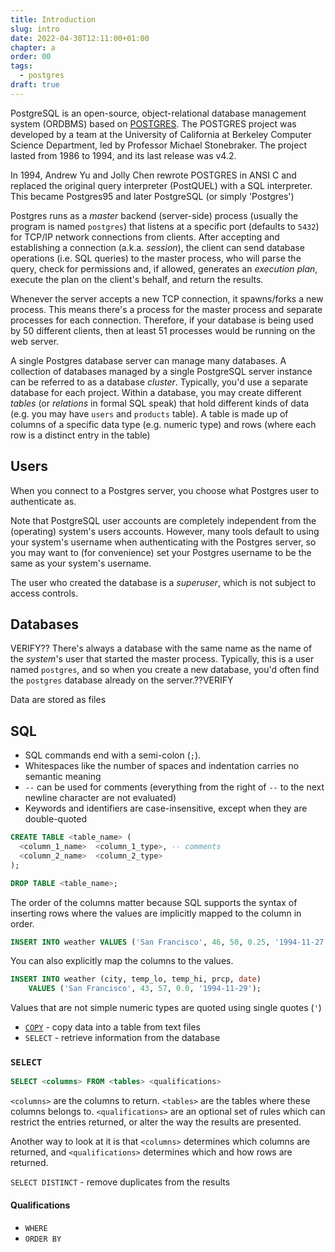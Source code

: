 ```yaml
---
title: Introduction
slug: intro
date: 2022-04-30T12:11:00+01:00
chapter: a
order: 00
tags:
  - postgres
draft: true
---
```


PostgreSQL is an open-source, object-relational database management system (ORDBMS) based on [POSTGRES](https://dsf.berkeley.edu/postgres.html). The POSTGRES project was developed by a team at the University of California at Berkeley Computer Science Department, led by Professor Michael Stonebraker. The project lasted from 1986 to 1994, and its last release was v4.2.

In 1994, Andrew Yu and Jolly Chen rewrote POSTGRES in ANSI C and replaced the original query interpreter (PostQUEL) with a SQL interpreter. This became Postgres95 and later PostgreSQL (or simply 'Postgres')

Postgres runs as a _master_ backend (server-side) process (usually the program is named `postgres`) that listens at a specific port (defaults to `5432`) for TCP/IP network connections from clients. After accepting and establishing a connection (a.k.a. _session_), the client can send database operations (i.e. SQL queries) to the master process, who will parse the query, check for permissions and, if allowed, generates an _execution plan_, execute the plan on the client's behalf, and return the results.

Whenever the server accepts a new TCP connection, it spawns/forks a new process. This means there's a process for the master process and separate processes for each connection. Therefore, if your database is being used by 50 different clients, then at least 51 processes would be running on the web server.

A single Postgres database server can manage many databases. A collection of databases managed by a single PostgreSQL server instance can be referred to as a database _cluster_. Typically, you'd use a separate database for each project. Within a database, you may create different _tables_ (or _relations_ in formal SQL speak) that hold different kinds of data (e.g. you may have `users` and `products` table). A table is made up of columns of a specific data type (e.g. numeric type) and rows (where each row is a distinct entry in the table)

## Users

When you connect to a Postgres server, you choose what Postgres user to authenticate as.

Note that PostgreSQL user accounts are completely independent from the (operating) system's users accounts. However, many tools default to using your system's username when authenticating with the Postgres server, so you may want to (for convenience) set your Postgres username to be the same as your system's username.

The user who created the database is a _superuser_, which is not subject to access controls.

## Databases

VERIFY?? There's always a database with the same name as the name of the _system_'s user that started the master process. Typically, this is a user named `postgres`, and so when you create a new database, you'd often find the `postgres` database already on the server.??VERIFY

Data are stored as files

## SQL

- SQL commands end with a semi-colon (`;`).
- Whitespaces like the number of spaces and indentation carries no semantic meaning
- `--` can be used for comments (everything from the right of `--` to the next newline character are not evaluated)
- Keywords and identifiers are case-insensitive, except when they are double-quoted

```sql
CREATE TABLE <table_name> (
  <column_1_name>  <column_1_type>, -- comments
  <column_2_name>  <column_2_type>
);
```

```sql
DROP TABLE <table_name>;
```

The order of the columns matter because SQL supports the syntax of inserting rows where the values are implicitly mapped to the column in order.

```sql
INSERT INTO weather VALUES ('San Francisco', 46, 50, 0.25, '1994-11-27');
```

You can also explicitly map the columns to the values.

```sql
INSERT INTO weather (city, temp_lo, temp_hi, prcp, date)
    VALUES ('San Francisco', 43, 57, 0.0, '1994-11-29');
```

Values that are not simple numeric types are quoted using single quotes (`'`)


- [`COPY`](https://www.postgresql.org/docs/current/sql-copy.html) - copy data into a table from text files
- `SELECT` - retrieve information from the database

### `SELECT`

```sql
SELECT <columns> FROM <tables> <qualifications>
```

`<columns>` are the columns to return. `<tables>` are the tables where these columns belongs to. `<qualifications>` are an optional set of rules which can restrict the entries returned, or alter the way the results are presented.

Another way to look at it is that `<columns>` determines which columns are returned, and `<qualifications>` determines which and how rows are returned.

`SELECT DISTINCT` - remove duplicates from the results

#### Qualifications

- `WHERE`
- `ORDER BY`

